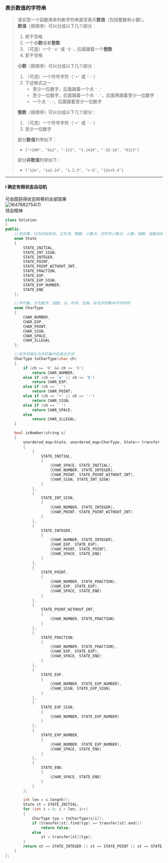 ### 表示数值的字符串

> 请实现一个函数用来判断字符串是否表示**数值**（包括整数和小数）。  
> **数值**（按顺序）可以分成以下几个部分：
> 1. 若干空格  
> 2. 一个**小数**或者**整数**  
> 3. （可选）一个 `'e'` 或 `'E'`，后面跟着一个**整数**  
> 4. 若干空格  
> 
> **小数**（按顺序）可以分成以下几个部分：  
> 1. （可选）一个符号字符（`'+'` 或 `'-'`）  
> 2. 下述格式之一：  
>    - 至少一位数字，后面跟着一个点 `'.'`  
>    - 至少一位数字，后面跟着一个点 `'.'`，后面再跟着至少一位数字  
>    - 一个点 `'.'`，后面跟着至少一位数字  
> 
> **整数**（按顺序）可以分成以下几个部分：  
> 1. （可选）一个符号字符（`'+'` 或 `'-'`）  
> 2. 至少一位数字  
> 
> 部分**数值**列举如下：
> - `["+100", "5e2", "-123", "3.1416", "-1E-16", "0123"]`  
> 
> 部分**非数值**列举如下：  
> - `["12e", "1a3.14", "1.2.3", "+-5", "12e+5.4"]`  

----------

#### I 确定有限状态自动机

可由图获得状态转移的全部效果  
![1647682754(1)](https://user-images.githubusercontent.com/46887748/159115984-1e0b38fa-5c74-4616-95b5-8d5c47cff1bc.png)  
领会精神  

```cpp
class Solution 
{
public:
    //状态集，分为初始状态、正负号、整数、小数点、无符号小数点、小数、指数、指数后的符号、指数数字、结束几种状态  
    enum State 
    {
        STATE_INITIAL,
        STATE_INT_SIGN,
        STATE_INTEGER,
        STATE_POINT,
        STATE_POINT_WITHOUT_INT,
        STATE_FRACTION,
        STATE_EXP,
        STATE_EXP_SIGN,
        STATE_EXP_NUMBER,
        STATE_END
    };

    //字符集，分为数字、指数、点、符号、空格、非法字符集中不同字符  
    enum CharType 
    {
        CHAR_NUMBER,
        CHAR_EXP,
        CHAR_POINT,
        CHAR_SIGN,
        CHAR_SPACE,
        CHAR_ILLEGAL
    };

    //将字符转化为字符集中的表示方式  
    CharType toCharType(char ch) 
    {
        if (ch >= '0' && ch <= '9')
            return CHAR_NUMBER;
        else if (ch == 'e' || ch == 'E')
            return CHAR_EXP;
        else if (ch == '.')
            return CHAR_POINT;
        else if (ch == '+' || ch == '-')
            return CHAR_SIGN;
        else if (ch == ' ')
            return CHAR_SPACE;
        else
            return CHAR_ILLEGAL;
    }

    bool isNumber(string s) 
    {
        unordered_map<State, unordered_map<CharType, State>> transfer
        {
            {
                STATE_INITIAL, 
                {
                    {CHAR_SPACE, STATE_INITIAL},
                    {CHAR_NUMBER, STATE_INTEGER},
                    {CHAR_POINT, STATE_POINT_WITHOUT_INT},
                    {CHAR_SIGN, STATE_INT_SIGN}
                }
            }, 
            {
                STATE_INT_SIGN, 
                {
                    {CHAR_NUMBER, STATE_INTEGER},
                    {CHAR_POINT, STATE_POINT_WITHOUT_INT}
                }
            }, 
            {
                STATE_INTEGER, 
                {
                    {CHAR_NUMBER, STATE_INTEGER},
                    {CHAR_EXP, STATE_EXP},
                    {CHAR_POINT, STATE_POINT},
                    {CHAR_SPACE, STATE_END}
                }
            }, 
            {
                STATE_POINT,
                {
                    {CHAR_NUMBER, STATE_FRACTION},
                    {CHAR_EXP, STATE_EXP},
                    {CHAR_SPACE, STATE_END}
                }
            }, 
            {
                STATE_POINT_WITHOUT_INT, 
                {
                    {CHAR_NUMBER, STATE_FRACTION}
                }
            }, 
            {
                STATE_FRACTION,
                {
                    {CHAR_NUMBER, STATE_FRACTION},
                    {CHAR_EXP, STATE_EXP},
                    {CHAR_SPACE, STATE_END}
                }
            }, 
            {
                STATE_EXP,
                {
                    {CHAR_NUMBER, STATE_EXP_NUMBER},
                    {CHAR_SIGN, STATE_EXP_SIGN}
                }
            }, 
            {
                STATE_EXP_SIGN, 
                {
                    {CHAR_NUMBER, STATE_EXP_NUMBER}
                }
            }, 
            {
                STATE_EXP_NUMBER, 
                {
                    {CHAR_NUMBER, STATE_EXP_NUMBER},
                    {CHAR_SPACE, STATE_END}
                }
            }, 
            {
                STATE_END, 
                {
                    {CHAR_SPACE, STATE_END}
                }
            }
        };

        int len = s.length();
        State st = STATE_INITIAL;
        for (int i = 0; i < len; i++) 
        {
            CharType typ = toCharType(s[i]);
            if (transfer[st].find(typ) == transfer[st].end()) 
                return false;
            else 
                st = transfer[st][typ];
        }
        return st == STATE_INTEGER || st == STATE_POINT || st == STATE_FRACTION || st == STATE_EXP_NUMBER || st == STATE_END;
    }
};
```
